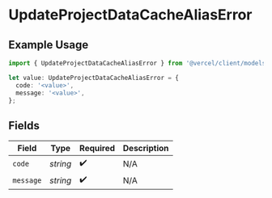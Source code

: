 # UpdateProjectDataCacheAliasError

## Example Usage

```typescript
import { UpdateProjectDataCacheAliasError } from '@vercel/client/models/operations';

let value: UpdateProjectDataCacheAliasError = {
  code: '<value>',
  message: '<value>',
};
```

## Fields

| Field     | Type     | Required           | Description |
| --------- | -------- | ------------------ | ----------- |
| `code`    | _string_ | :heavy_check_mark: | N/A         |
| `message` | _string_ | :heavy_check_mark: | N/A         |
